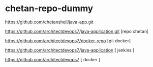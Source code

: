 # chetan-repo-dummy
https://github.com/chetanshell/java-app.git

https://github.com/architectdevops7/java-application.git   [repo chetan]

https://github.com/architectdevops7/docker-repo   [git docker]

https://github.com/architectdevops7/java-application   [ jenkins  ]

https://github.com/architectdevops7  [ docker ]
